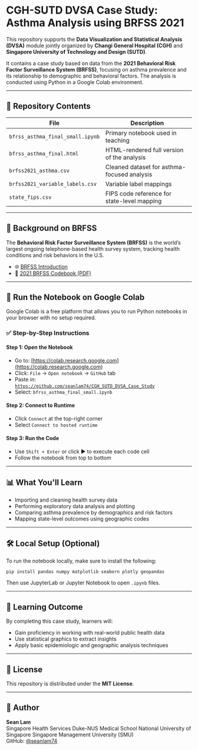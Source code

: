 # CGH-SUTD DVSA Case Study: Asthma Analysis using BRFSS 2021

This repository supports the **Data Visualization and Statistical Analysis (DVSA)** module jointly organized by **Changi General Hospital (CGH)** and **Singapore University of Technology and Design (SUTD)**.

It contains a case study based on data from the **2021 Behavioral Risk Factor Surveillance System (BRFSS)**, focusing on asthma prevalence and its relationship to demographic and behavioral factors. The analysis is conducted using Python in a Google Colab environment.

---

## 📁 Repository Contents

| File | Description |
|------|-------------|
| `bfrss_asthma_final_small.ipynb` | Primary notebook used in teaching |
| `bfrss_asthma_final.html` | HTML-rendered full version of the analysis |
| `brfss2021_asthma.csv` | Cleaned dataset for asthma-focused analysis |
| `brfss2021_variable_labels.csv` | Variable label mappings |
| `state_fips.csv` | FIPS code reference for state-level mapping |

---

## 📖 Background on BRFSS

The **Behavioral Risk Factor Surveillance System (BRFSS)** is the world’s largest ongoing telephone-based health survey system, tracking health conditions and risk behaviors in the U.S.

- 🌐 [BRFSS Introduction](https://www.cdc.gov/brfss/about/index.htm)
- 📘 [2021 BRFSS Codebook (PDF)](https://www.cdc.gov/brfss/annual_data/2021/pdf/codebook21_llcp-v2-508.pdf)

---

## 🚀 Run the Notebook on Google Colab

Google Colab is a free platform that allows you to run Python notebooks in your browser with no setup required.

### ✅ Step-by-Step Instructions

#### Step 1: Open the Notebook
- Go to: [https://colab.research.google.com](https://colab.research.google.com)
- Click: `File` → `Open notebook` → `GitHub` tab
- Paste in:  
  [`https://github.com/seanlam74/CGH_SUTD_DVSA_Case_Study`](https://github.com/seanlam74/CGH_SUTD_DVSA_Case_Study)
- Select: `bfrss_asthma_final_small.ipynb`

#### Step 2: Connect to Runtime
- Click `Connect` at the top-right corner
- Select `Connect to hosted runtime`

#### Step 3: Run the Code
- Use `Shift + Enter` or click ▶️ to execute each code cell
- Follow the notebook from top to bottom

---

## 📊 What You'll Learn

- Importing and cleaning health survey data
- Performing exploratory data analysis and plotting
- Comparing asthma prevalence by demographics and risk factors
- Mapping state-level outcomes using geographic codes

---

## 🛠️ Local Setup (Optional)

To run the notebook locally, make sure to install the following:

```bash
pip install pandas numpy matplotlib seaborn plotly geopandas
```

Then use JupyterLab or Jupyter Notebook to open `.ipynb` files.

---

## 🧠 Learning Outcome

By completing this case study, learners will:
- Gain proficiency in working with real-world public health data
- Use statistical graphics to extract insights
- Apply basic epidemiologic and geographic analysis techniques

---

## 📄 License

This repository is distributed under the **MIT License**.

---

## 👤 Author

**Sean Lam**  
Singapore Health Services
Duke-NUS Medical School
National University of Singapore
Singapore Management University (SMU)  
GitHub: [@seanlam74](https://github.com/seanlam74)
